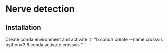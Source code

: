 # Nerve detection

## Installation

Create conda environment and activate it
'''b
conda create --name crossvis python=3.8
conda activate crossvis
'''
